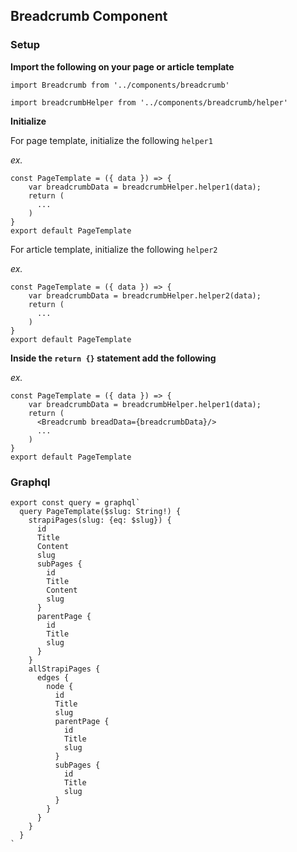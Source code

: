 ## Breadcrumb Component

### Setup

**Import the following on your page or article template**

`import Breadcrumb from '../components/breadcrumb'`

`import breadcrumbHelper from '../components/breadcrumb/helper'`

**Initialize**

For page template, initialize the following `helper1`

*ex.*

```
const PageTemplate = ({ data }) => {
    var breadcrumbData = breadcrumbHelper.helper1(data);
    return (
      ...
    )
}
export default PageTemplate
```

For article template, initialize the following `helper2`

*ex.*

```
const PageTemplate = ({ data }) => {
    var breadcrumbData = breadcrumbHelper.helper2(data);
    return (
      ...
    )
}
export default PageTemplate
```

**Inside the `return {}` statement add the following**

*ex.*

```
const PageTemplate = ({ data }) => {
    var breadcrumbData = breadcrumbHelper.helper1(data);
    return (
      <Breadcrumb breadData={breadcrumbData}/>
      ...
    )
}
export default PageTemplate
```

### Graphql

```
export const query = graphql`  
  query PageTemplate($slug: String!) {
    strapiPages(slug: {eq: $slug}) {
      id
      Title
      Content
      slug
      subPages {
        id
        Title
        Content
        slug
      }
      parentPage {
        id
        Title
        slug
      }
    }
    allStrapiPages {
      edges {
        node {
          id
          Title
          slug
          parentPage {
            id
            Title
            slug
          }
          subPages {
            id
            Title
            slug
          }
        }
      }
    }
  }
`
```